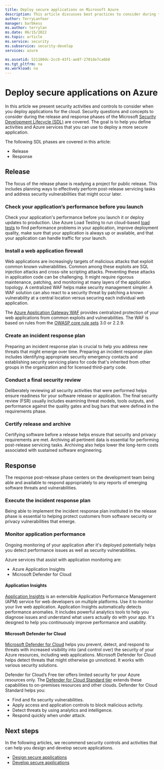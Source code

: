 ```yaml
---
title: Deploy secure applications on Microsoft Azure
description: This article discusses best practices to consider during the release and response phases of your web application project.
author: TerryLanfear
manager: barbkess
ms.author: terrylan
ms.date: 06/15/2022
ms.topic: article
ms.service: security
ms.subservice: security-develop
services: azure

ms.assetid: 521180dc-2cc9-43f1-ae87-2701de7ca6b8
ms.tgt_pltfrm: na
ms.workload: na
---
```


# Deploy secure applications on Azure
In this article we present security activities and controls to consider when you deploy applications for the cloud. Security questions and concepts to consider during the release and response phases of the Microsoft [Security Development Lifecycle (SDL)](/previous-versions/windows/desktop/cc307891(v=msdn.10)) are covered. The goal is to help you define activities and Azure services that you can use to deploy a more secure application.

The following SDL phases are covered in this article:

- Release
- Response

## Release
The focus of the release phase is readying a project for public release. This includes planning ways to effectively perform post-release servicing tasks and address security vulnerabilities that might occur later.

### Check your application’s performance before you launch

Check your application's performance before you launch it or deploy updates to production. Use Azure Load Testing to run cloud-based [load tests](../../load-testing/index.yml) to find performance problems in your application, improve deployment quality, make sure that your application is always up or available, and that your application can handle traffic for your launch.

### Install a web application firewall

Web applications are increasingly targets of malicious attacks that exploit common known vulnerabilities. Common among these exploits are SQL injection attacks and cross-site scripting attacks. Preventing these attacks in application code can be challenging. It might require rigorous maintenance, patching, and monitoring at many layers of the application topology. A centralized WAF helps make security management simpler. A WAF solution can also react to a security threat by patching a known vulnerability at a central location versus securing each individual web application.

The [Azure Application Gateway WAF](../../web-application-firewall/ag/ag-overview.md)
provides centralized protection of your web applications from common exploits and vulnerabilities. The WAF is based on rules from the [OWASP core rule sets](https://owasp.org/www-project-modsecurity-core-rule-set/) 3.0 or 2.2.9.

### Create an incident response plan

Preparing an incident response plan is crucial to help you address new threats that might emerge over time. Preparing an incident response plan includes identifying appropriate security emergency contacts and establishing security servicing plans for code that's inherited from other groups in the organization and for licensed third-party code.

### Conduct a final security review

Deliberately reviewing all security activities that were performed helps ensure readiness for your software release or application. The final security review (FSR) usually includes examining threat models, tools outputs, and performance against the quality gates and bug bars that were defined in the requirements phase.

### Certify release and archive

Certifying software before a release helps ensure that security and privacy requirements are met. Archiving all pertinent data is essential for performing post-release servicing tasks. Archiving also helps lower the long-term costs associated with sustained software engineering.

## Response

The response post-release phase centers on the development team being able and available to respond appropriately to any reports of emerging software threats and vulnerabilities.

### Execute the incident response plan

Being able to implement the incident response plan instituted in the release phase is essential to helping protect customers from software security or privacy vulnerabilities that emerge.

### Monitor application performance

Ongoing monitoring of your application after it's deployed potentially helps you detect performance issues as well as security vulnerabilities.

Azure services that assist with application monitoring are:

  - Azure Application Insights
  - Microsoft Defender for Cloud

#### Application Insights

[Application Insights](../../azure-monitor/app/app-insights-overview.md) is an extensible Application Performance Management (APM) service for web developers on multiple platforms. Use it to monitor your live web application. Application Insights automatically detects performance anomalies. It includes powerful analytics tools to help you diagnose issues and understand what users actually do with your app. It's designed to help you continuously improve performance and usability.

#### Microsoft Defender for Cloud

[Microsoft Defender for Cloud](../../security-center/security-center-introduction.md) helps you prevent, detect, and respond to threats with increased visibility into (and control over) the security of your Azure resources, including web applications. Microsoft Defender for Cloud helps detect threats that might otherwise go unnoticed. It works with various security solutions.

Defender for Cloud’s Free tier offers limited security for your Azure resources only. The [Defender for Cloud Standard tier](../../security-center/security-center-get-started.md)
extends these capabilities to on-premises resources and other clouds.
Defender for Cloud Standard helps you:

  - Find and fix security vulnerabilities.
  - Apply access and application controls to block malicious activity.
  - Detect threats by using analytics and intelligence.
  - Respond quickly when under attack.

## Next steps
In the following articles, we recommend security controls and activities that can help you design and develop secure applications.

- [Design secure applications](secure-design.md)
- [Develop secure applications](secure-develop.md)